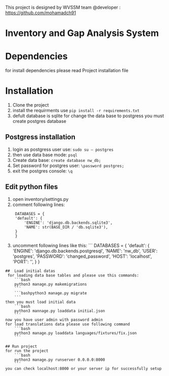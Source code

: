 

This project is designed by WVSSM team 
@developer : https://github.com/mohamadch91

# Inventory and Gap Analysis System
# Dependencies
for install dependencies please read Project installation file



# Installation
1. Clone the project
2. install the requirments use 
    `pip install -r requirements.txt`
3. defult database is sqlite
    for change the data base to postgress you must create postgres database
## Postgress installation

1. login as postgress user use: 
    `sudo su — postgres`
2. then use data base mode:
    `psql`
3. Create data base:
    `create database nw_db;`
4. Set password for postgres user:
    `\password postgres;`
5. exit the postgres console:
    `\q`
## Edit python files
1. open inventory/settings.py
2. comment following lines:
    ```
     DATABASES = {
     'default': {
         'ENGINE': 'django.db.backends.sqlite3',
         'NAME': str(BASE_DIR / 'db.sqlite3'),
     }
     } 
     ```
3. uncomment following lines like this:
       ``` DATABASES = {
         'default': {
     'ENGINE': 'django.db.backends.postgresql',
        'NAME': 'nw_db',
        'USER': 'postgres',
        'PASSWORD': 'changed_password',
        'HOST': 'localhost',
        'PORT': '',
}
} 
```
##  Load initial datas
 for loading data base tables and please use this commands:
    ```bash
    python3 manage.py makemigrations
    ```
    ```bashpython3 manage.py migrate
    ```
then you must load initial data
    ```bash
    python3 mannage.py loaddata initial.json
    ```
now you have user admin with password admin
for load translations data please use following command
    ```bash
    python3 manage.py loaddata languages/fixtures/fix.json
    ```
    
## Run project
for run the project 
    ```bash
    python3 manage.py runserver 0.0.0.0:8000
    ```
you can check localhost:8000 or your server ip for successfully setup 
